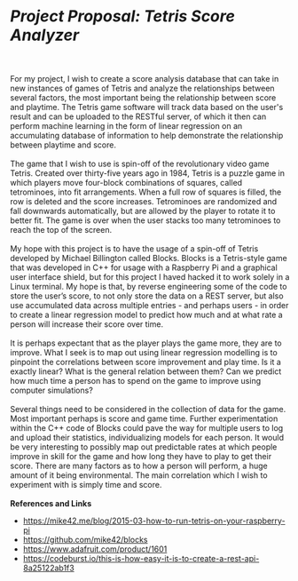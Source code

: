   *<h1>Project Proposal: Tetris Score Analyzer</h1>*
  <br></br>
  For my project, I wish to create a score analysis database that can take in new instances of games of Tetris and analyze the relationships between several factors, the most important being the relationship between score and playtime. The Tetris game software will track data based on the user's result and can be uploaded to the RESTful server, of which it then can perform machine learning in the form of linear regression on an accumulating database of information to help demonstrate the relationship between playtime and score.
  <br></br>
	The game that I wish to use is spin-off of the revolutionary video game Tetris. Created over thirty-five years ago in 1984, Tetris is a puzzle game in which players move four-block combinations of squares, called tetrominoes, into fit arrangements. When a full row of squares is filled, the row is deleted and the score increases. Tetrominoes are randomized and fall downwards automatically, but are allowed by the player to rotate it to better fit. The game is over when the user stacks too many tetrominoes to reach the top of the screen.
    <br></br>
	My hope with this project is to have the usage of a spin-off of Tetris developed by Michael Billington called Blocks. Blocks is a Tetris-style game that was developed in C++ for usage with a Raspberry Pi and a graphical user interface shield, but for this project I haved hacked it to work solely in a Linux terminal. My hope is that, by reverse engineering some of the code to store the user’s score, to not only store the data on a REST server, but also use accumulated data across multiple entries - and perhaps users - in order to create a linear regression model to predict how much and at what rate a person will increase their score over time.
    <br></br>
	It is perhaps expectant that as the player plays the game more, they are to improve. What I seek is to map out using linear regression modelling is to pinpoint the correlations between score improvement and play time. Is it a exactly linear? What is the general relation between them? Can we predict how much time a person has to spend on the game to improve using computer simulations? 
    <br></br>
	Several things need to be considered in the collection of data for the game. Most important perhaps is score and game time. Further experimentation within the C++ code of Blocks could pave the way for multiple users to log  and upload their statistics, individualizing models for each person. It would be very interesting to possibly map out predictable rates at which people improve in skill for the game and how long they have to play to get their score. There are many factors as to how a person will perform, a huge amount of it being environmental. The main correlation which I wish to experiment with is simply time and score.
    <br></br>
    **References and Links**
    <ul>
	<li> https://mike42.me/blog/2015-03-how-to-run-tetris-on-your-raspberry-pi </li>
	<li> https://github.com/mike42/blocks </li>
	<li> https://www.adafruit.com/product/1601 </li>
	<li> https://codeburst.io/this-is-how-easy-it-is-to-create-a-rest-api-8a25122ab1f3 </li>
    </ul>
